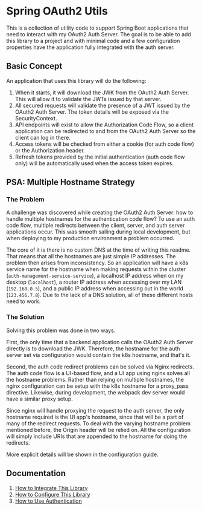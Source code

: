 # Spring OAuth2 Utils

This is a collection of utility code to support Spring Boot applications that need to interact with my OAuth2 Auth Server. The goal is to be able to add this library to a project and with minimal code and a few configuration properties have the application fully integrated with the auth server.

## Basic Concept

An application that uses this library will do the following:

1. When it starts, it will download the JWK from the OAuth2 Auth Server. This will allow it to validate the JWTs issued by that server.
1. All secured requests will validate the presence of a JWT issued by the OAuth2 Auth Server. The token details will be exposed via the SecurityContext.
1. API endpoints will exist to allow the Authorization Code Flow, so a client application can be redirected to and from the OAuth2 Auth Server so the client can log in there.
1. Access tokens will be checked from either a cookie (for auth code flow) or the Authorization header.
1. Refresh tokens provided by the initial authentication (auth code flow only) will be automatically used when the access token expires. 

## PSA: Multiple Hostname Strategy

### The Problem

A challenge was discovered while creating the OAuth2 Auth Server: how to handle multiple hostnames for the authentication code flow? To use an auth code flow, multiple redirects between the client, server, and auth server applications occur. This was smooth sailing during local development, but when deploying to my production environment a problem occurred.

The core of it is there is no custom DNS at the time of writing this readme. That means that all the hostnames are just simple IP addresses. The problem then arises from inconsistency. So an application will have a k8s service name for the hostname when making requests within the cluster (`auth-management-service-service`), a localhost IP address when on my desktop (`localhost`), a router IP address when accessing over my LAN (`192.168.0.5`), and a public IP address when accessing out in the world (`123.456.7.8`). Due to the lack of a DNS solution, all of these different hosts need to work.

### The Solution

Solving this problem was done in two ways.

First, the only time that a backend application calls the OAuth2 Auth Server directly is to download the JWK. Therefore, the hostname for the auth server set via configuration would contain the k8s hostname, and that's it.

Second, the auth code redirect problems can be solved via Nginx redirects. The auth code flow is a UI-based flow, and a UI app using nginx solves all the hostname problems. Rather than relying on multiple hostnames, the nginx configuration can be setup with the k8s hostname for a proxy_pass directive. Likewise, during development, the webpack dev server would have a similar proxy setup.

Since nginx will handle proxying the request to the auth server, the only hostname required is the UI app's hostname, since that will be a part of many of the redirect requests. To deal with the varying hostname problem mentioned before, the Origin header will be relied on. All the configuration will simply include URIs that are appended to the hostname for doing the redirects.

More explicit details will be shown in the configuration guide.

## Documentation

1. [How to Integrate This Library](./docs/INTEGRATING.md)
1. [How to Configure This Library](./docs/CONFIGURING.md)
1. [How to Use Authentication](./docs/USING.md)